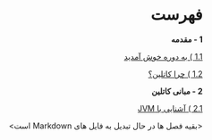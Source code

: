 <div dir="rtl">

# فهرست

**1 - مقدمه**

[1.1 ) به دوره خوش آمدید](https://github.com/KotlinFarsi/OpenSourceTutorials-Introduction/tree/master/src/welcome-to-the-course/README.md)

[1.2 ) چرا کاتلین؟](https://github.com/KotlinFarsi/OpenSourceTutorials-Introduction/tree/master/src/why-kotlin/README.md)

**2 - مبانی کاتلین**

[2.1 ) آشنایی با JVM](https://github.com/KotlinFarsi/OpenSourceTutorials-Introduction/tree/master/src/introduction-to-jvm/README.md)



<بقیه فصل ها در حال تبدیل به فایل های Markdown است>